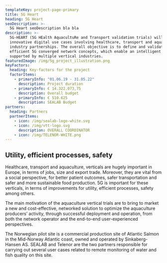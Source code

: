 ```yaml
---
templateKey: project-page-primary
title: 5G Heart
heading: 5G Heart
seoDescription: >-
  5G Heart seoDescription bla bla
description: >-
  5G-HEART (5G HEalth AquacultuRe and Transport validation trials) will deploy
  innovative digital use cases involving healthcare, transport and aquaculture
  industry partnerships. The overall objective is to define and validate the cost
  efficient 5G converged network concepts, which enable an intelligent hub
  supported by multiple vertical industries.
featuredImage: /img/5g_project_illustration.png
keyFactors:
  heading: Key-factors for the project
  factorItems:
    - primaryInfo: "01.06.19 - 31.05.22"
      description: Project duration
    - primaryInfo: € 14.322.073,75
      description: Overall budget
    - primaryInfo: € 510.625
      description: SEALAB Budget
partners:
  heading: Partners
  partnerItems:
    - icon: /img/sealab-logo-white.svg
    - icon: /img/vtt-logo.svg
      description: OVERALL COORDINATOR
    - icon: /img/TELENOR-WHITE.png
---
```


## Utility, efficient processes, safety

Healthcare, transport and aquaculture, verticals are hugely important in Europe,
in terms of jobs, size and export trade. Moreover, they are vital from a social
perspective, for better patient outcomes, safer transportation and safer and
more sustainable food production. 5G is important for these verticals, in terms
of improvements for utility, efficient processes, safety among others.

The main motivation of the aquaculture vertical trials are to bring to market
a new and cost-effective, networked solution to optimize the aquaculture
producers’ activity, through successful deployment and operation, from both
the network operator and the end-to-end user-experienced perspectives.

The Norwegian pilot site is a commercial production site of Atlantic Salmon in
the Mid-Norway Atlantic coast, owned and operated by Sinkaberg-Hansen AS.
SEALAB and Telenor are the two partners responsible for carrying out several
user cases related to remote monitoring of water and fish quality on this
site.
